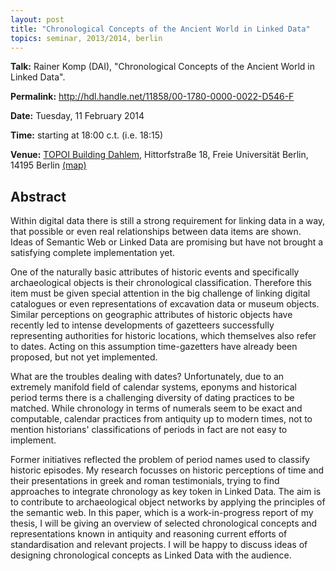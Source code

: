 ```yaml
---
layout: post
title: "Chronological Concepts of the Ancient World in Linked Data"
topics: seminar, 2013/2014, berlin
---
```

**Talk:** Rainer Komp (DAI), "Chronological Concepts of the Ancient World in Linked Data".

**Permalink:** <http://hdl.handle.net/11858/00-1780-0000-0022-D546-F>

**Date:** Tuesday, 11 February 2014

**Time:** starting at 18:00 c.t. (i.e. 18:15)

**Venue:** [TOPOI Building Dahlem](http://www.topoi.org/buildings/), Hittorfstraße 18, Freie Universität Berlin, 14195 Berlin [(map)](http://maps.google.de/maps?f=q&source=s_q&hl=de&geocode=&q=Topoi-Haus,+Hittorfstra%C3%9Fe+18,+Dahlem,+Berlin&sll=52.450923,13.282428&sspn=0.011639,0.020814&g=berlin+hittorfstra%C3%9Fe+18&ie=UTF8&ll=52.449641,13.283951&spn=0.011639,0.020814&t=h&z=16)

## Abstract

Within digital data there is still a strong requirement for linking data in a way, that possible or even real relationships between data items are shown. Ideas of Semantic Web or Linked Data are promising but have not brought a satisfying complete implementation yet.

One of the naturally basic attributes of historic events and specifically archaeological objects is their chronological classification. Therefore this item must be given special attention in the big challenge of linking digital catalogues or even representations of excavation data or museum objects. Similar perceptions on geographic attributes of historic objects have recently led to intense developments of gazetteers successfully representing authorities for historic locations, which themselves also refer to dates. Acting on this assumption time-gazetters have already been proposed, but not yet implemented.

What are the troubles dealing with dates? Unfortunately, due to an extremely manifold field of calendar systems, eponyms and historical period terms there is a challenging diversity of dating practices to be matched. While chronology in terms of numerals seem to be exact and computable, calendar practices from antiquity up to modern times, not to mention historians' classifications of periods in fact are not easy to implement.

Former initiatives reflected the problem of period names used to classify historic episodes. My research focusses on historic perceptions of time and their presentations in greek and roman testimonials, trying to find approaches to integrate chronology as key token in Linked Data. The aim is to contribute to archaeological object networks by applying the principles of the semantic web. In this paper, which is a work-in-progress report of my thesis, I will be giving an overview of selected chronological concepts and representations known in antiquity and reasoning current efforts of standardisation and relevant projects. I will be happy to discuss ideas of designing chronological concepts as Linked Data with the audience.